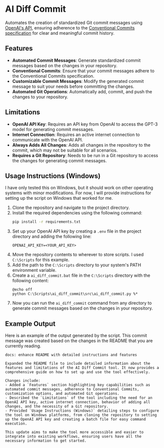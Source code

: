 # AI Diff Commit

Automates the creation of standardized Git commit messages using [OpenAI's API](https://platform.openai.com/docs/), ensuring adherence to the [Conventional Commits specification](https://www.conventionalcommits.org/en/v1.0.0/) for clear and meaningful commit history.

## Features

- **Automated Commit Messages**: Generate standardized commit messages based on the changes in your repository.
- **Conventional Commits**: Ensure that your commit messages adhere to the Conventional Commits specification.
- **Customizable Commit Messages**: Modify the generated commit message to suit your needs before committing the changes.
- **Automated Git Operations**: Automatically add, commit, and push the changes to your repository.

## Limitations

- **OpenAI API Key**: Requires an API key from OpenAI to access the GPT-3 model for generating commit messages.
- **Internet Connection**: Requires an active internet connection to communicate with the OpenAI API.
- **Always Adds All Changes**: Adds all changes in the repository to the commit, which may not be suitable for all scenarios.
- **Requires a Git Repository**: Needs to be run in a Git repository to access the changes for generating commit messages.

## Usage Instructions (Windows)

I have only tested this on Windows, but it should work on other operating systems with minor modifications. For now, I will provide instructions for setting up the script on Windows that worked for me.

1. Clone the repository and navigate to the project directory.
2. Install the required dependencies using the following command:
    ```bash
    pip install -r requirements.txt
    ```
3. Set up your OpenAI API key by creating a `.env` file in the project directory and adding the following line:
    ```plaintext
    OPENAI_API_KEY=<YOUR_API_KEY>
    ```
4. Move the repository contents to wherever to store scripts. I used `C:\Scripts` for this example.
5. Add the path to the `C:\Scripts` directory to your system's PATH environment variable.
6. Create a `ai_diff_commit.bat` file in the `C:\Scripts` directory with the following content:
    ```batch
    @echo off
    python C:\Scripts\ai_diff_commit\src\ai_diff_commit.py %*
    ```
7. Now you can run the `ai_diff_commit` command from any directory to generate commit messages based on the changes in your repository.

## Example Output

Here is an example of the output generated by the script. This commit message was created based on the changes in the README that you are currently reading.

```plaintext
docs: enhance README with detailed instructions and features

Expanded the README file to include detailed information about the features and limitations of the AI Diff Commit tool. It now provides a comprehensive guide on how to set up and use the tool effectively.

Changes include:
- Added a `Features` section highlighting key capabilities such as automated commit messages, adherence to Conventional Commits, customization options, and automated Git operations.
- Described the `Limitations` of the tool including the need for an OpenAI API key, active internet connection, behavior of adding all changes, and the necessity of a Git repository.
- Provided `Usage Instructions (Windows)` detailing steps to configure the tool on Windows platforms, from cloning the repository to setting up the OpenAI API key and creating a batch file for easy command execution.

This update aims to make the tool more accessible and easier to integrate into existing workflows, ensuring users have all the necessary information to get started.
```